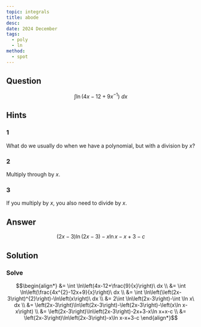 ```yaml
---
topic: integrals
title: abode
desc: 
date: 2024 December
tags:
  - poly
  - ln
method:
  - spot
---
```



## Question
```math
\int \ln\left(4x-12+9x^{-1}\right)\ dx
```


## Hints

### 1
What do we usually do when we have a polynomial, but with a division by $x$?

### 2
Multiply through by $x$.

### 3
If you multiply by $x$, you also need to divide by $x$.


## Answer
```math
\left(2x-3\right)\ln\left(2x-3\right)-x\ln x-x+3-c
```


## Solution

### Solve
```math
\begin{align*}
  &= \int \ln\left(4x-12+\frac{9}{x}\right)\ dx
  \\ &= \int \ln\left(\frac{4x^{2}-12x+9}{x}\right)\ dx
  \\ &= \int \ln\left(\left(2x-3\right)^{2}\right)-\ln\left(x\right)\ dx
  \\ &= 2\int \ln\left(2x-3\right)-\int \ln x\ dx
  \\ &= \left(2x-3\right)\ln\left(2x-3\right)-\left(2x-3\right)-\left(x\ln x-x\right)
  \\ &= \left(2x-3\right)\ln\left(2x-3\right)-2x+3-x\ln x+x-c
  \\ &= \left(2x-3\right)\ln\left(2x-3\right)-x\ln x-x+3-c
\end{align*}
```
